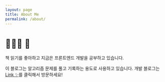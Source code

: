 ```yaml
---
layout: page
title: About Me
permalink: /about/
---
```


# 🧑🏻‍💻 🐘

책 읽기를 좋아하고 지금은 프론트엔드 개발을 공부하고 있습니다.

이 블로그는 알고리즘 문제를 풀고 기록하는 용도로 사용하고 있습니다.
개발 블로그는 [Link ✨](velog.io/@sbyeol3)를 클릭해서 방문하세요!